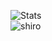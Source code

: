 

![Stats](https://github-readme-stats.vercel.app/api?username=NeGomik&show_icons=true&theme=dark)
<br/>
![shiro](https://disk.yandex.ru/i/4QxdshkctbG_Rg)


